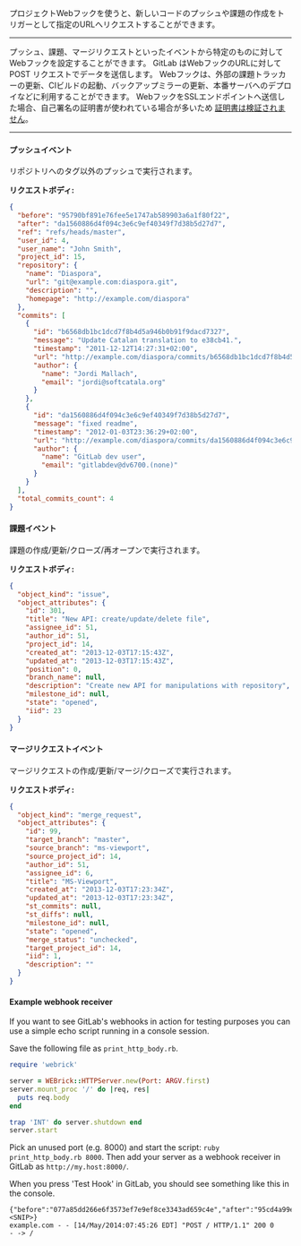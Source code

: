 プロジェクトWebフックを使うと、新しいコードのプッシュや課題の作成をトリガーとして指定のURLへリクエストすることができます。

---

プッシュ、課題、マージリクエストといったイベントから特定のものに対してWebフックを設定することができます。
GitLab はWebフックのURLに対して POST リクエストでデータを送信します。
Webフックは、外部の課題トラッカーの更新、CIビルドの起動、バックアップミラーの更新、本番サーバへのデプロイなどに利用することができます。
WebフックをSSLエンドポイントへ送信した場合、自己署名の証明書が使われている場合が多いため [証明書は検証されません](https://gitlab.com/gitlab-org/gitlab-ce/blob/ccd617e58ea71c42b6b073e692447d0fe3c00be6/app/models/web_hook.rb#L35)。

---

#### プッシュイベント

リポジトリへのタグ以外のプッシュで実行されます。

**リクエストボディ:**

```json
{
  "before": "95790bf891e76fee5e1747ab589903a6a1f80f22",
  "after": "da1560886d4f094c3e6c9ef40349f7d38b5d27d7",
  "ref": "refs/heads/master",
  "user_id": 4,
  "user_name": "John Smith",
  "project_id": 15,
  "repository": {
    "name": "Diaspora",
    "url": "git@example.com:diaspora.git",
    "description": "",
    "homepage": "http://example.com/diaspora"
  },
  "commits": [
    {
      "id": "b6568db1bc1dcd7f8b4d5a946b0b91f9dacd7327",
      "message": "Update Catalan translation to e38cb41.",
      "timestamp": "2011-12-12T14:27:31+02:00",
      "url": "http://example.com/diaspora/commits/b6568db1bc1dcd7f8b4d5a946b0b91f9dacd7327",
      "author": {
        "name": "Jordi Mallach",
        "email": "jordi@softcatala.org"
      }
    },
    {
      "id": "da1560886d4f094c3e6c9ef40349f7d38b5d27d7",
      "message": "fixed readme",
      "timestamp": "2012-01-03T23:36:29+02:00",
      "url": "http://example.com/diaspora/commits/da1560886d4f094c3e6c9ef40349f7d38b5d27d7",
      "author": {
        "name": "GitLab dev user",
        "email": "gitlabdev@dv6700.(none)"
      }
    }
  ],
  "total_commits_count": 4
}
```

#### 課題イベント

課題の作成/更新/クローズ/再オープンで実行されます。

**リクエストボディ:**

```json
{
  "object_kind": "issue",
  "object_attributes": {
    "id": 301,
    "title": "New API: create/update/delete file",
    "assignee_id": 51,
    "author_id": 51,
    "project_id": 14,
    "created_at": "2013-12-03T17:15:43Z",
    "updated_at": "2013-12-03T17:15:43Z",
    "position": 0,
    "branch_name": null,
    "description": "Create new API for manipulations with repository",
    "milestone_id": null,
    "state": "opened",
    "iid": 23
  }
}
```

#### マージリクエストイベント

マージリクエストの作成/更新/マージ/クローズで実行されます。

**リクエストボディ:**

```json
{
  "object_kind": "merge_request",
  "object_attributes": {
    "id": 99,
    "target_branch": "master",
    "source_branch": "ms-viewport",
    "source_project_id": 14,
    "author_id": 51,
    "assignee_id": 6,
    "title": "MS-Viewport",
    "created_at": "2013-12-03T17:23:34Z",
    "updated_at": "2013-12-03T17:23:34Z",
    "st_commits": null,
    "st_diffs": null,
    "milestone_id": null,
    "state": "opened",
    "merge_status": "unchecked",
    "target_project_id": 14,
    "iid": 1,
    "description": ""
  }
}
```

#### Example webhook receiver

If you want to see GitLab's webhooks in action for testing purposes you can use
a simple echo script running in a console session.

Save the following file as `print_http_body.rb`.

```ruby
require 'webrick'

server = WEBrick::HTTPServer.new(Port: ARGV.first)
server.mount_proc '/' do |req, res|
  puts req.body
end

trap 'INT' do server.shutdown end
server.start
```

Pick an unused port (e.g. 8000) and start the script: `ruby print_http_body.rb
8000`.  Then add your server as a webhook receiver in GitLab as
`http://my.host:8000/`.

When you press 'Test Hook' in GitLab, you should see something like this in the console.

```
{"before":"077a85dd266e6f3573ef7e9ef8ce3343ad659c4e","after":"95cd4a99e93bc4bbabacfa2cd10e6725b1403c60",<SNIP>}
example.com - - [14/May/2014:07:45:26 EDT] "POST / HTTP/1.1" 200 0
- -> /
```
